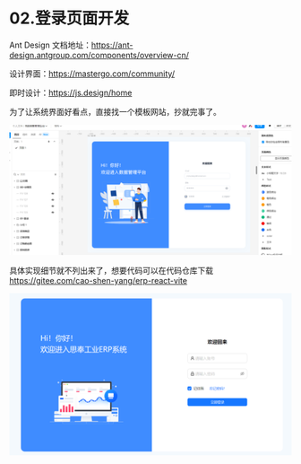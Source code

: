 # 02.登录页面开发

Ant Design 文档地址：https://ant-design.antgroup.com/components/overview-cn/

设计界面：https://mastergo.com/community/

即时设计：https://js.design/home

为了让系统界面好看点，直接找一个模板网站，抄就完事了。

![image-20240507112826188](images/image-20240507112826188.png)

具体实现细节就不列出来了，想要代码可以在代码仓库下载 https://gitee.com/cao-shen-yang/erp-react-vite

![image-20240507162839708](images/image-20240507162839708.png)